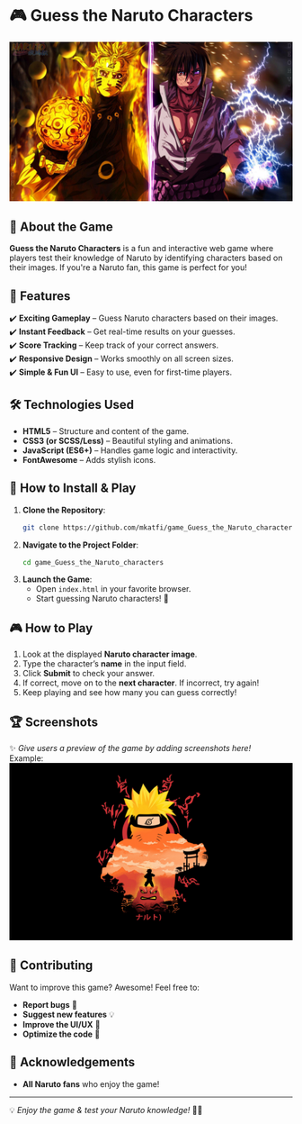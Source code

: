 
# 🎮 Guess the Naruto Characters  

![Game Preview](./image/naruto02.jpg)  

## 🌟 About the Game  
**Guess the Naruto Characters** is a fun and interactive web game where players test their knowledge of Naruto by identifying characters based on their images. If you're a Naruto fan, this game is perfect for you!  

## 🚀 Features  
✔️ **Exciting Gameplay** – Guess Naruto characters based on their images.  
✔️ **Instant Feedback** – Get real-time results on your guesses.  
✔️ **Score Tracking** – Keep track of your correct answers.  
✔️ **Responsive Design** – Works smoothly on all screen sizes.  
✔️ **Simple & Fun UI** – Easy to use, even for first-time players.  

## 🛠️ Technologies Used  
- **HTML5** – Structure and content of the game.  
- **CSS3 (or SCSS/Less)** – Beautiful styling and animations.  
- **JavaScript (ES6+)** – Handles game logic and interactivity.  
- **FontAwesome** – Adds stylish icons.  

## 🔧 How to Install & Play  
1. **Clone the Repository**:  
   ```bash
   git clone https://github.com/mkatfi/game_Guess_the_Naruto_characters
   ```  
2. **Navigate to the Project Folder**:  
   ```bash
   cd game_Guess_the_Naruto_characters
   ```  
3. **Launch the Game**:  
   - Open `index.html` in your favorite browser.  
   - Start guessing Naruto characters! 🎉  

## 🎮 How to Play  
1. Look at the displayed **Naruto character image**.  
2. Type the character’s **name** in the input field.  
3. Click **Submit** to check your answer.  
4. If correct, move on to the **next character**. If incorrect, try again!  
5. Keep playing and see how many you can guess correctly!  

## 🏆 Screenshots  
✨ *Give users a preview of the game by adding screenshots here!*  
Example:  
![Game Preview](./image/naruto11.png)  

## 🤝 Contributing  
Want to improve this game? Awesome! Feel free to:  
- **Report bugs** 🐞  
- **Suggest new features** 💡  
- **Improve the UI/UX** 🎨  
- **Optimize the code** 🚀  

## 🎤 Acknowledgements  
- **All Naruto fans** who enjoy the game!  

---

💡 *Enjoy the game & test your Naruto knowledge!* 🚀🔥  
